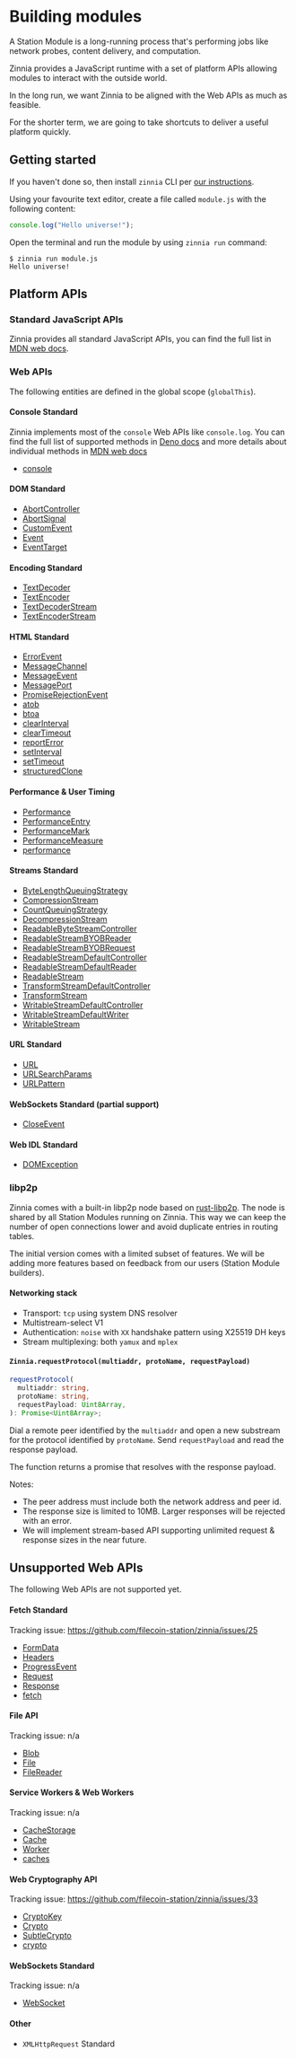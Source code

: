 # Building modules

A Station Module is a long-running process that's performing jobs like network
probes, content delivery, and computation.

Zinnia provides a JavaScript runtime with a set of platform APIs allowing
modules to interact with the outside world.

In the long run, we want Zinnia to be aligned with the Web APIs as much as
feasible.

For the shorter term, we are going to take shortcuts to deliver a useful
platform quickly.

## Getting started

If you haven't done so, then install `zinnia` CLI per
[our instructions](../cli/README.md#installation).

Using your favourite text editor, create a file called `module.js` with the
following content:

```js
console.log("Hello universe!");
```

Open the terminal and run the module by using `zinnia run` command:

```
$ zinnia run module.js
Hello universe!
```

## Platform APIs

### Standard JavaScript APIs

Zinnia provides all standard JavaScript APIs, you can find the full list in
[MDN web docs](https://developer.mozilla.org/en-US/docs/Web/JavaScript/Reference/Global_Objects).

### Web APIs

The following entities are defined in the global scope (`globalThis`).

#### Console Standard

Zinnia implements most of the `console` Web APIs like `console.log`. You can
find the full list of supported methods in
[Deno docs](https://deno.land/api@v1.30.3?s=Console) and more details about
individual methods in
[MDN web docs](https://developer.mozilla.org/en-US/docs/Web/API/console)

- [console](https://developer.mozilla.org/en-US/docs/Web/API/console)

#### DOM Standard

- [AbortController](https://developer.mozilla.org/en-US/docs/Web/API/AbortController)
- [AbortSignal](https://developer.mozilla.org/en-US/docs/Web/API/AbortSignal)
- [CustomEvent](https://developer.mozilla.org/en-US/docs/Web/API/CustomEvent)
- [Event](https://developer.mozilla.org/en-US/docs/Web/API/Event)
- [EventTarget](https://developer.mozilla.org/en-US/docs/Web/API/EventTarget)

#### Encoding Standard

- [TextDecoder](https://developer.mozilla.org/en-US/docs/Web/API/TextDecoder)
- [TextEncoder](https://developer.mozilla.org/en-US/docs/Web/API/TextEncoder)
- [TextDecoderStream](https://developer.mozilla.org/en-US/docs/Web/API/TextDecoderStream)
- [TextEncoderStream](https://developer.mozilla.org/en-US/docs/Web/API/TextEncoderStream)

#### HTML Standard

- [ErrorEvent](https://developer.mozilla.org/en-US/docs/Web/API/ErrorEvent)
- [MessageChannel](https://developer.mozilla.org/en-US/docs/Web/API/MessageChannel)
- [MessageEvent](https://developer.mozilla.org/en-US/docs/Web/API/MessageEvent)
- [MessagePort](https://developer.mozilla.org/en-US/docs/Web/API/MessagePort)
- [PromiseRejectionEvent](https://developer.mozilla.org/en-US/docs/Web/API/PromiseRejectionEvent)
- [atob](https://developer.mozilla.org/en-US/docs/Web/API/atob)
- [btoa](https://developer.mozilla.org/en-US/docs/Web/API/btoa)
- [clearInterval](https://developer.mozilla.org/en-US/docs/Web/API/clearInterval)
- [clearTimeout](https://developer.mozilla.org/en-US/docs/Web/API/clearTimeout)
- [reportError](https://developer.mozilla.org/en-US/docs/Web/API/reportError)
- [setInterval](https://developer.mozilla.org/en-US/docs/Web/API/setInterval)
- [setTimeout](https://developer.mozilla.org/en-US/docs/Web/API/setTimeout)
- [structuredClone](https://developer.mozilla.org/en-US/docs/Web/API/structuredClone)

#### Performance & User Timing

- [Performance](https://developer.mozilla.org/en-US/docs/Web/API/Performance)
- [PerformanceEntry](https://developer.mozilla.org/en-US/docs/Web/API/PerformanceEntry)
- [PerformanceMark](https://developer.mozilla.org/en-US/docs/Web/API/PerformanceMark)
- [PerformanceMeasure](https://developer.mozilla.org/en-US/docs/Web/API/PerformanceMeasure)
- [performance](https://developer.mozilla.org/en-US/docs/Web/API/performance)

#### Streams Standard

- [ByteLengthQueuingStrategy](https://developer.mozilla.org/en-US/docs/Web/API/ByteLengthQueuingStrategy)
- [CompressionStream](https://developer.mozilla.org/en-US/docs/Web/API/CompressionStream)
- [CountQueuingStrategy](https://developer.mozilla.org/en-US/docs/Web/API/CountQueuingStrategy)
- [DecompressionStream](https://developer.mozilla.org/en-US/docs/Web/API/DecompressionStream)
- [ReadableByteStreamController](https://developer.mozilla.org/en-US/docs/Web/API/ReadableByteStreamController)
- [ReadableStreamBYOBReader](https://developer.mozilla.org/en-US/docs/Web/API/ReadableStreamBYOBReader)
- [ReadableStreamBYOBRequest](https://developer.mozilla.org/en-US/docs/Web/API/ReadableStreamBYOBRequest)
- [ReadableStreamDefaultController](https://developer.mozilla.org/en-US/docs/Web/API/ReadableStreamDefaultController)
- [ReadableStreamDefaultReader](https://developer.mozilla.org/en-US/docs/Web/API/ReadableStreamDefaultReader)
- [ReadableStream](https://developer.mozilla.org/en-US/docs/Web/API/ReadableStream)
- [TransformStreamDefaultController](https://developer.mozilla.org/en-US/docs/Web/API/TransformStreamDefaultController)
- [TransformStream](https://developer.mozilla.org/en-US/docs/Web/API/TransformStream)
- [WritableStreamDefaultController](https://developer.mozilla.org/en-US/docs/Web/API/WritableStreamDefaultController)
- [WritableStreamDefaultWriter](https://developer.mozilla.org/en-US/docs/Web/API/WritableStreamDefaultWriter)
- [WritableStream](https://developer.mozilla.org/en-US/docs/Web/API/WritableStream)

#### URL Standard

- [URL](https://developer.mozilla.org/en-US/docs/Web/API/URL)
- [URLSearchParams](https://developer.mozilla.org/en-US/docs/Web/API/URLSearchParams)
- [URLPattern](https://developer.mozilla.org/en-US/docs/Web/API/URLPattern)

#### WebSockets Standard (partial support)

- [CloseEvent](https://developer.mozilla.org/en-US/docs/Web/API/CloseEvent)

#### Web IDL Standard

- [DOMException](https://developer.mozilla.org/en-US/docs/Web/API/DOMException)

### libp2p

Zinnia comes with a built-in libp2p node based on
[rust-libp2p](https://github.com/libp2p/rust-libp2p). The node is shared by all
Station Modules running on Zinnia. This way we can keep the number of open
connections lower and avoid duplicate entries in routing tables.

The initial version comes with a limited subset of features. We will be adding
more features based on feedback from our users (Station Module builders).

#### Networking stack

- Transport: `tcp` using system DNS resolver
- Multistream-select V1
- Authentication: `noise` with `XX` handshake pattern using X25519 DH keys
- Stream multiplexing: both `yamux` and `mplex`

#### `Zinnia.requestProtocol(multiaddr, protoName, requestPayload)`

```ts
requestProtocol(
  multiaddr: string,
  protoName: string,
  requestPayload: Uint8Array,
): Promise<Uint8Array>;
```

Dial a remote peer identified by the `multiaddr` and open a new substream for
the protocol identified by `protoName`. Send `requestPayload` and read the
response payload.

The function returns a promise that resolves with the response payload.

Notes:

- The peer address must include both the network address and peer id.
- The response size is limited to 10MB. Larger responses will be rejected with
  an error.
- We will implement stream-based API supporting unlimited request & response
  sizes in the near future.

<!--
UNSUPPORTED APIs
-->

## Unsupported Web APIs

The following Web APIs are not supported yet.

#### Fetch Standard

Tracking issue: https://github.com/filecoin-station/zinnia/issues/25

- [FormData](https://developer.mozilla.org/en-US/docs/Web/API/FormData)
- [Headers](https://developer.mozilla.org/en-US/docs/Web/API/Headers)
- [ProgressEvent](https://developer.mozilla.org/en-US/docs/Web/API/ProgressEvent)
- [Request](https://developer.mozilla.org/en-US/docs/Web/API/Request)
- [Response](https://developer.mozilla.org/en-US/docs/Web/API/Response)
- [fetch](https://developer.mozilla.org/en-US/docs/Web/API/fetch)

#### File API

Tracking issue: n/a

- [Blob](https://developer.mozilla.org/en-US/docs/Web/API/blob)
- [File](https://developer.mozilla.org/en-US/docs/Web/API/File)
- [FileReader](https://developer.mozilla.org/en-US/docs/Web/API/FileReader)

#### Service Workers & Web Workers

Tracking issue: n/a

- [CacheStorage](https://developer.mozilla.org/en-US/docs/Web/API/CacheStorage)
- [Cache](https://developer.mozilla.org/en-US/docs/Web/API/Cache)
- [Worker](https://developer.mozilla.org/en-US/docs/Web/API/Worker)
- [caches](https://developer.mozilla.org/en-US/docs/Web/API/caches)

#### Web Cryptography API

Tracking issue: https://github.com/filecoin-station/zinnia/issues/33

- [CryptoKey](https://developer.mozilla.org/en-US/docs/Web/API/CryptoKey)
- [Crypto](https://developer.mozilla.org/en-US/docs/Web/API/Crypto)
- [SubtleCrypto](https://developer.mozilla.org/en-US/docs/Web/API/SubtleCrypto)
- [crypto](https://developer.mozilla.org/en-US/docs/Web/API/crypto)

#### WebSockets Standard

Tracking issue: n/a

- [WebSocket](https://developer.mozilla.org/en-US/docs/Web/API/WebSocket)

#### Other

- `XMLHttpRequest` Standard
